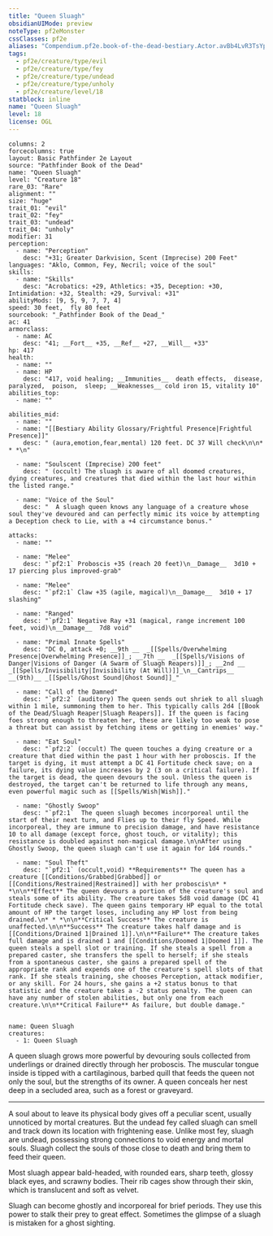 ```yaml
---
title: "Queen Sluagh"
obsidianUIMode: preview
noteType: pf2eMonster
cssClasses: pf2e
aliases: "Compendium.pf2e.book-of-the-dead-bestiary.Actor.avBb4LvR3TsYpXma" 
tags:
  - pf2e/creature/type/evil
  - pf2e/creature/type/fey
  - pf2e/creature/type/undead
  - pf2e/creature/type/unholy
  - pf2e/creature/level/18
statblock: inline
name: "Queen Sluagh"
level: 18
license: OGL
---
```


```statblock
columns: 2
forcecolumns: true
layout: Basic Pathfinder 2e Layout
source: "Pathfinder Book of the Dead"
name: "Queen Sluagh"
level: "Creature 18"
rare_03: "Rare"
alignment: ""
size: "huge"
trait_01: "evil"
trait_02: "fey"
trait_03: "undead"
trait_04: "unholy"
modifier: 31
perception:
  - name: "Perception"
    desc: "+31; Greater Darkvision, Scent (Imprecise) 200 Feet"
languages: "Aklo, Common, Fey, Necril; voice of the soul"
skills:
  - name: "Skills"
    desc: "Acrobatics: +29, Athletics: +35, Deception: +30, Intimidation: +32, Stealth: +29, Survival: +31"
abilityMods: [9, 5, 9, 7, 7, 4]
speed: 30 feet,  fly 80 feet
sourcebook: "_Pathfinder Book of the Dead_"
ac: 41
armorclass:
  - name: AC
    desc: "41; __Fort__ +35, __Ref__ +27, __Will__ +33"
hp: 417
health:
  - name: ""
  - name: HP
    desc: "417, void healing; __Immunities__  death effects,  disease,  paralyzed,  poison,  sleep; __Weaknesses__ cold iron 15, vitality 10"
abilities_top:
  - name: ""

abilities_mid:
  - name: ""
  - name: "[[Bestiary Ability Glossary/Frightful Presence|Frightful Presence]]"
    desc: " (aura,emotion,fear,mental) 120 feet. DC 37 Will check\n\n* * *\n"

  - name: "Soulscent (Imprecise) 200 feet"
    desc: " (occult) The sluagh is aware of all doomed creatures, dying creatures, and creatures that died within the last hour within the listed range."

  - name: "Voice of the Soul"
    desc: "  A sluagh queen knows any language of a creature whose soul they've devoured and can perfectly mimic its voice by attempting a Deception check to Lie, with a +4 circumstance bonus."

attacks:
  - name: ""

  - name: "Melee"
    desc: "`pf2:1` Proboscis +35 (reach 20 feet)\n__Damage__  3d10 + 17 piercing plus improved-grab"

  - name: "Melee"
    desc: "`pf2:1` Claw +35 (agile, magical)\n__Damage__  3d10 + 17 slashing"

  - name: "Ranged"
    desc: "`pf2:1` Negative Ray +31 (magical, range increment 100 feet, void)\n__Damage__  7d8 void"

  - name: "Primal Innate Spells"
    desc: "DC 0, attack +0; __9th __  _[[Spells/Overwhelming Presence|Overwhelming Presence]]_; __7th __  _[[Spells/Visions of Danger|Visions of Danger (A Swarm of Sluagh Reapers)]]_; __2nd __  _[[Spells/Invisibility|Invisibility (At Will)]]_\n__Cantrips__  __(9th)__ _[[Spells/Ghost Sound|Ghost Sound]]_"

  - name: "Call of the Damned"
    desc: "`pf2:2` (auditory) The queen sends out shriek to all sluagh within 1 mile, summoning them to her. This typically calls 2d4 [[Book of the Dead/Sluagh Reaper|Sluagh Reapers]]. If the queen is facing foes strong enough to threaten her, these are likely too weak to pose a threat but can assist by fetching items or getting in enemies' way."

  - name: "Eat Soul"
    desc: "`pf2:2` (occult) The queen touches a dying creature or a creature that died within the past 1 hour with her proboscis. If the target is dying, it must attempt a DC 41 Fortitude check save; on a failure, its dying value increases by 2 (3 on a critical failure). If the target is dead, the queen devours the soul. Unless the queen is destroyed, the target can't be returned to life through any means, even powerful magic such as [[Spells/Wish|Wish]]."

  - name: "Ghostly Swoop"
    desc: "`pf2:1`  The queen sluagh becomes incorporeal until the start of their next turn, and Flies up to their fly Speed. While incorporeal, they are immune to precision damage, and have resistance 10 to all damage (except force, ghost touch, or vitality); this resistance is doubled against non-magical damage.\n\nAfter using Ghostly Swoop, the queen sluagh can't use it again for 1d4 rounds."

  - name: "Soul Theft"
    desc: "`pf2:1` (occult,void) **Requirements** The queen has a creature [[Conditions/Grabbed|Grabbed]] or [[Conditions/Restrained|Restrained]] with her proboscis\n* * *\n\n**Effect** The queen devours a portion of the creature's soul and steals some of its ability. The creature takes 5d8 void damage (DC 41 Fortitude check save). The queen gains temporary HP equal to the total amount of HP the target loses, including any HP lost from being drained.\n* * *\n\n**Critical Success** The creature is unaffected.\n\n**Success** The creature takes half damage and is [[Conditions/Drained 1|Drained 1]].\n\n**Failure** The creature takes full damage and is drained 1 and [[Conditions/Doomed 1|Doomed 1]]. The queen steals a spell slot or training. If she steals a spell from a prepared caster, she transfers the spell to herself; if she steals from a spontaneous caster, she gains a prepared spell of the appropriate rank and expends one of the creature's spell slots of that rank. If she steals training, she chooses Perception, attack modifier, or any skill. For 24 hours, she gains a +2 status bonus to that statistic and the creature takes a -2 status penalty. The queen can have any number of stolen abilities, but only one from each creature.\n\n**Critical Failure** As failure, but double damage."
 
```

```encounter-table
name: Queen Sluagh
creatures:
  - 1: Queen Sluagh
```



A queen sluagh grows more powerful by devouring souls collected from underlings or drained directly through her proboscis. The muscular tongue inside is tipped with a cartilaginous, barbed quill that feeds the queen not only the soul, but the strengths of its owner. A queen conceals her nest deep in a secluded area, such as a forest or graveyard.

* * *

A soul about to leave its physical body gives off a peculiar scent, usually unnoticed by mortal creatures. But the undead fey called sluagh can smell and track down its location with frightening ease. Unlike most fey, sluagh are undead, possessing strong connections to void energy and mortal souls. Sluagh collect the souls of those close to death and bring them to feed their queen.

Most sluagh appear bald-headed, with rounded ears, sharp teeth, glossy black eyes, and scrawny bodies. Their rib cages show through their skin, which is translucent and soft as velvet.

Sluagh can become ghostly and incorporeal for brief periods. They use this power to stalk their prey to great effect. Sometimes the glimpse of a sluagh is mistaken for a ghost sighting.
